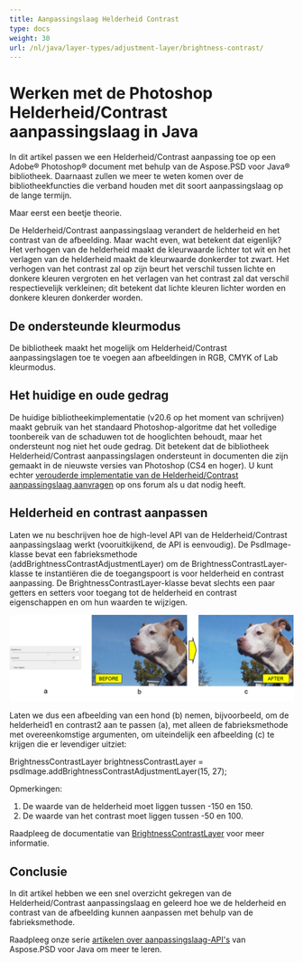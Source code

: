 ```yaml
---
title: Aanpassingslaag Helderheid Contrast
type: docs
weight: 30
url: /nl/java/layer-types/adjustment-layer/brightness-contrast/
---
```


# Werken met de Photoshop Helderheid/Contrast aanpassingslaag in Java

In dit artikel passen we een Helderheid/Contrast aanpassing toe op een Adobe® Photoshop® document met behulp van de Aspose.PSD voor Java® bibliotheek. Daarnaast zullen we meer te weten komen over de bibliotheekfuncties die verband houden met dit soort aanpassingslaag op de lange termijn.

Maar eerst een beetje theorie.

De Helderheid/Contrast aanpassingslaag verandert de helderheid en het contrast van de afbeelding. Maar wacht even, wat betekent dat eigenlijk? Het verhogen van de helderheid maakt de kleurwaarde lichter tot wit en het verlagen van de helderheid maakt de kleurwaarde donkerder tot zwart. Het verhogen van het contrast zal op zijn beurt het verschil tussen lichte en donkere kleuren vergroten en het verlagen van het contrast zal dat verschil respectievelijk verkleinen; dit betekent dat lichte kleuren lichter worden en donkere kleuren donkerder worden.

## De ondersteunde kleurmodus

De bibliotheek maakt het mogelijk om Helderheid/Contrast aanpassingslagen toe te voegen aan afbeeldingen in RGB, CMYK of Lab kleurmodus.

## Het huidige en oude gedrag

De huidige bibliotheekimplementatie (v20.6 op het moment van schrijven) maakt gebruik van het standaard Photoshop-algoritme dat het volledige toonbereik van de schaduwen tot de hooglichten behoudt, maar het ondersteunt nog niet het oude gedrag. Dit betekent dat de bibliotheek Helderheid/Contrast aanpassingslagen ondersteunt in documenten die zijn gemaakt in de nieuwste versies van Photoshop (CS4 en hoger). U kunt echter [verouderde implementatie van de Helderheid/Contrast aanpassingslaag aanvragen](https://forum.aspose.com/c/psd) op ons forum als u dat nodig heeft.

## Helderheid en contrast aanpassen

Laten we nu beschrijven hoe de high-level API van de Helderheid/Contrast aanpassingslaag werkt (vooruitkijkend, de API is eenvoudig). De PsdImage-klasse bevat een fabrieksmethode (addBrightnessContrastAdjustmentLayer) om de BrightnessContrastLayer-klasse te instantiëren die de toegangspoort is voor helderheid en contrast aanpassing. De BrightnessContrastLayer-klasse bevat slechts een paar getters en setters voor toegang tot de helderheid en contrast eigenschappen en om hun waarden te wijzigen.

![|Voorbeeld van Helderheid/Contrast Aanpassingslaag in PSD](brightness-contrast-psd-adjustment-layer-figure-1.png)

Laten we dus een afbeelding van een hond (b) nemen, bijvoorbeeld, om de helderheid1 en contrast2 aan te passen (a), met alleen de fabrieksmethode met overeenkomstige argumenten, om uiteindelijk een afbeelding (c) te krijgen die er levendiger uitziet:

BrightnessContrastLayer brightnessContrastLayer = psdImage.addBrightnessContrastAdjustmentLayer(15, 27);

Opmerkingen:

1. De waarde van de helderheid moet liggen tussen -150 en 150.
2. De waarde van het contrast moet liggen tussen -50 en 100.

Raadpleeg de documentatie van [BrightnessContrastLayer](https://reference.aspose.com/psd/java/com.aspose.psd.fileformats.psd.layers.adjustmentlayers/BrightnessContrastLayer) voor meer informatie.

## Conclusie

In dit artikel hebben we een snel overzicht gekregen van de Helderheid/Contrast aanpassingslaag en geleerd hoe we de helderheid en contrast van de afbeelding kunnen aanpassen met behulp van de fabrieksmethode.

Raadpleeg onze serie [artikelen over aanpassingslaag-API's](/psd/nl/java/layer-types/adjustment-layer/) van Aspose.PSD voor Java om meer te leren.
